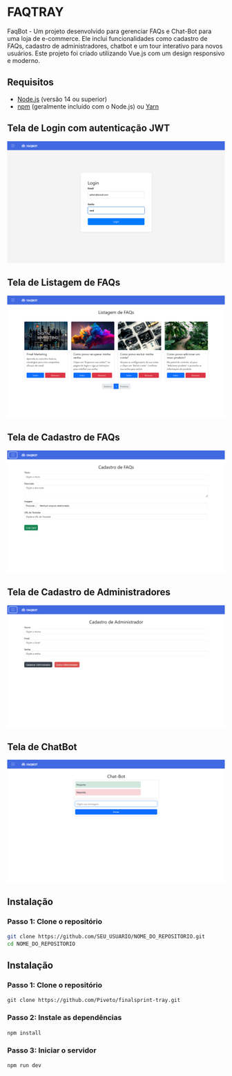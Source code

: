 # FAQTRAY

FaqBot - Um projeto desenvolvido para gerenciar FAQs e Chat-Bot para uma loja de e-commerce. Ele inclui funcionalidades como cadastro de FAQs, cadastro de administradores, chatbot e um tour interativo para novos usuários. Este projeto foi criado utilizando Vue.js com um design responsivo e moderno.

## Requisitos

- [Node.js](https://nodejs.org/) (versão 14 ou superior)
- [npm](https://www.npmjs.com/) (geralmente incluído com o Node.js) ou [Yarn](https://yarnpkg.com/)

## Tela de Login com autenticação JWT

![Tela de Login](images/login.png)

## Tela de Listagem de FAQs

![Tela de Listagem de FAQs](images/ListagemFAQ.png)

## Tela de Cadastro de FAQs

![Tela de Cadastro de FAQs](images/CadastroFAQ.png)

## Tela de Cadastro de Administradores

![Tela de Cadastro de Administradores](images/CadastroAdmin.png)

## Tela de ChatBot

![Tela de ChatBot](images/ChatBot.png)

## Instalação

### Passo 1: Clone o repositório

```bash
git clone https://github.com/SEU_USUARIO/NOME_DO_REPOSITORIO.git
cd NOME_DO_REPOSITORIO
```

## Instalação

### Passo 1: Clone o repositório
```base
git clone https://github.com/Piveto/finalsprint-tray.git
```

### Passo 2: Instale as dependências
```base
npm install
```

### Passo 3: Iniciar o servidor
```base
npm run dev
```